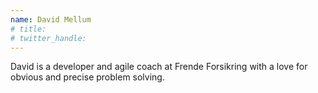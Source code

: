 ```yaml
---
name: David Mellum
# title: 
# twitter_handle: 
---
```

David is a developer and agile coach at Frende Forsikring with a love for obvious and precise problem solving.
